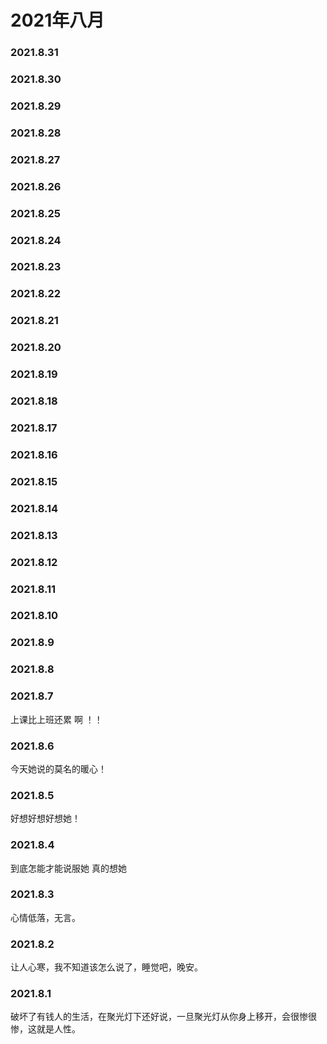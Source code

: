 # 2021年八月
### 2021.8.31
### 2021.8.30
### 2021.8.29
### 2021.8.28
### 2021.8.27
### 2021.8.26
### 2021.8.25
### 2021.8.24
### 2021.8.23
### 2021.8.22
### 2021.8.21
### 2021.8.20
### 2021.8.19
### 2021.8.18
### 2021.8.17
### 2021.8.16
### 2021.8.15
### 2021.8.14
### 2021.8.13
### 2021.8.12
### 2021.8.11
### 2021.8.10
### 2021.8.9
### 2021.8.8
### 2021.8.7
上课比上班还累 啊   ！！
### 2021.8.6
今天她说的莫名的暖心！
### 2021.8.5
好想好想好想她！
### 2021.8.4
到底怎能才能说服她 真的想她
### 2021.8.3
心情低落，无言。
### 2021.8.2
让人心寒，我不知道该怎么说了，睡觉吧，晚安。
### 2021.8.1
破坏了有钱人的生活，在聚光灯下还好说，一旦聚光灯从你身上移开，会很惨很惨，这就是人性。
